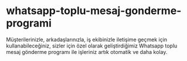 # whatsapp-toplu-mesaj-gonderme-programi
Müşterilerinizle, arkadaşlarınızla, iş ekibinizle iletişime geçmek için kullanabileceğiniz, sizler için özel olarak geliştirdiğimiz Whatsapp toplu mesaj gönderme programı ile işleriniz artık otomatik ve daha kolay.
